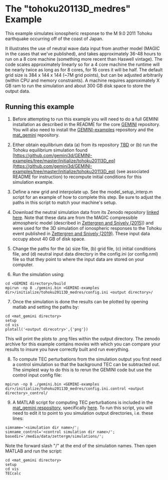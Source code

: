 # The "tohoku20113D\_medres" Example

This example simulates ionospheric response to the M 9.0 2011 Tohoku earthquake occurring off of the coast of Japan.

It illustrates the use of neutral wave data input from another model (MAGIC in the cases that we've published), and takes approximately 36-48 hours to run on a 8 core machine (something more recent than Haswell vintage).  The code scales approximately linearly so for a 4 core machine the runtime will be nearly twice as long as for 8 cores, for 16 cores it will be half.  The default grid size is 384 x 144 x 144 (~7M grid points), but can be adjusted arbitrarily (within CPU and memory constraints).  A machine requires approximately X GB ram to run the simulation and about 300 GB disk space to store the output data.

## Running this example

1. Before attempting to run this example you will need to do a full GEMINI installation as described in the README for the core [GEMINI](https://github.com/gemini3d/GEMINI) repository.  You will also need to install the [GEMINI-examples](https://github.com/gemini3d/GEMINI-examples) repository and the [mat_gemini](https://github.com/gemini3d/mat_gemini) repository.

2. Either obtain equilibrium data (a) from its repository [TBD]() or (b) run the Tohoku equilibrium simulation found [https://github.com/gemini3d/GEMINI-examples/tree/master/initialize/tohoku20113D_eq](https://github.com/gemini3d/GEMINI-examples/tree/master/initialize/tohoku20113D_eq) (see associated README for instruction) to recompute initial conditions for this simulation example.

3. Define a new grid and interpolate up.  See the model_setup_interp.m script for an example of how to complete this step.  Be sure to adjust the paths in this script to match your machine's setup.

4. Download the neutral simulation data from its Zenodo repository [linked here](www.).  Note that these data are from the MAGIC compressible atmospheric model (described in [Zettergren and Snively (2015)](https://agupubs.onlinelibrary.wiley.com/doi/full/10.1002/2015JA021116)) and were used for the 3D simulation of ionospheric responses to the Tohoku event published in [Zettergren and Snively (2019)](https://agupubs.onlinelibrary.wiley.com/doi/full/10.1029/2018GL081569?casa_token=g2l3MOiyg4YAAAAA%3AUygvgBFrbj0ffiFzZuEhogWuAODDE3HH3RohpCDy5BvflfBqK_58jjy1kTe8EsAup9OxZBYNr34OpM5t).  These input data occupy about 40 GB of disk space.

5. Change the paths for the (a) size file, (b) grid file, (c) initial conditions file, and (d) neutral input data directory in the config.ini (or config.nml) file so that they point to where the input data are stored on your computer.

6. Run the simulation using:

```
cd <GEMINI directory>/build
mpirun -np 8 ./gemini.bin <GEMINI-examples dir>/initialize/tohoku20113D_medres/config.ini <output directory>/
```

7. Once the simulation is done the results can be plotted by opening matlab and setting the paths by:

```
cd <mat_gemini directory>
setup
cd vis
plotall('<output direcotry>',{'png'})
```

This will print the plots to .png files within the output directory.  The zenodo archive for this example contains movies with which you can compare your results to insure you have correctly built and run everything.

8. To compute TEC perturbations from the simulation output you first need a control simulation so that the background TEC can be subtracted out.  The simplest way to do this is to rerun the GEMINI code but use the control input config file:

```
mpirun -np 8 ./gemini.bin <GEMINI-examples dir>/initialize/tohoku20113D_medres/config.ini.control <output directory>_control/
```

9. A MATLAB script for computing TEC perturbations is included in the [mat_gemini respository](https://github.com/gemini3d/mat_gemini), specifically [here](https://github.com/gemini3d/mat_gemini/blob/master/matlab/vis/TECcalc.m).  To run this script, you will need to edit it to point to you simulation output directories, i.e. these lines:

```
simname='<simulation dir name>/';
simname_control='<control simulation dir name>/';
basedir='/media/data/zettergm/simulations/';
```

Note the forward slash "/" at the end of the simulation names.  Then open MATLAB and run the script:

```
cd <mat_gemini directory>
setup
cd vis
TECcalc
```
